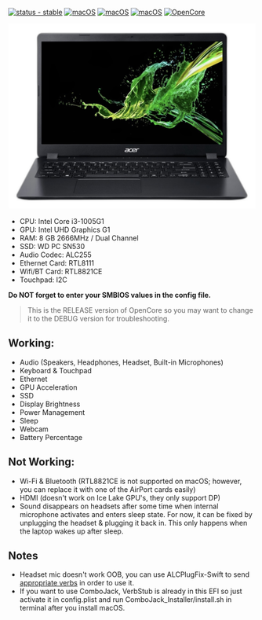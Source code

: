 [![status - stable](https://img.shields.io/badge/status-stable-success)](https://)
[![macOS](https://img.shields.io/badge/macOS-Big_Sur_11.7.3-orange)](https://www.apple.com/macos/big-sur/)
[![macOS](https://img.shields.io/badge/macOS-Monterey_12.6.1-purple)](https://www.apple.com/macos/monterey/)
[![macOS](https://img.shields.io/badge/macOS-Ventura_13.1-yellow)](https://www.apple.com/macos/ventura/)
[![OpenCore](https://img.shields.io/badge/OpenCore-0.8.8-blue)](https://github.com/acidanthera/OpenCorePkg)

![Acer Aspire 3 A315-56](https://raw.githubusercontent.com/juniorcaesar/OC-A315-56-327T/main/Screenshots/aspire.png)

- CPU: Intel Core i3-1005G1
- GPU: Intel UHD Graphics G1
- RAM: 8 GB 2666MHz / Dual Channel
- SSD: WD PC SN530
- Audio Codec: ALC255
- Ethernet Card: RTL8111
- Wifi/BT Card: RTL8821CE
- Touchpad: I2C

**Do NOT forget to enter your SMBIOS values in the config file.**

>This is the RELEASE version of OpenCore so you may want to change it to the DEBUG version for troubleshooting.

## Working:

* Audio (Speakers, Headphones, Headset, Built-in Microphones)
* Keyboard & Touchpad
* Ethernet
* GPU Acceleration
* SSD
* Display Brightness
* Power Management
* Sleep
* Webcam
* Battery Percentage

## Not Working:
* Wi-Fi & Bluetooth (RTL8821CE is not supported on macOS; however, you can replace it with one of the AirPort cards easily)
* HDMI (doesn't work on Ice Lake GPU's, they only support DP)
* Sound disappears on headsets after some time when internal microphone activates and enters sleep state. For now, it can be fixed by unplugging the headset & plugging it back in. This only happens when the laptop wakes up after sleep.


## Notes

* Headset mic doesn't work OOB, you can use ALCPlugFix-Swift to send [appropriate verbs](https://github.com/torvalds/linux/blob/d07f6ca923ea0927a1024dfccafc5b53b61cfecc/sound/pci/hda/patch_realtek.c#L5026) in order to use it.
* If you want to use ComboJack, VerbStub is already in this EFI so just activate it in config.plist and run ComboJack_Installer/install.sh in terminal after you install macOS.

